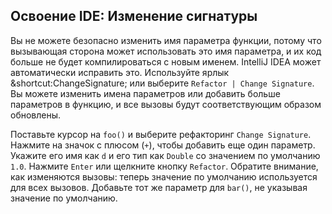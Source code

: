 ## Освоение IDE: Изменение сигнатуры

Вы не можете безопасно изменить имя параметра функции, потому что вызывающая сторона может использовать это имя параметра, и их код больше не будет компилироваться с новым именем. IntelliJ IDEA может автоматически исправить это. Используйте ярлык <span class="shortcut">&shortcut:ChangeSignature;</span> или выберите <span class="control">`Refactor | Change Signature`</span>. Вы можете изменить имена параметров или добавить больше параметров в функцию, и все вызовы будут соответствующим образом обновлены.

Поставьте курсор на `foo()` и выберите рефакторинг <span class="control">`Change Signature`</span>. Нажмите на значок с плюсом (`+`), чтобы добавить еще один параметр. Укажите его имя как `d` и его тип как `Double` со значением по умолчанию `1.0`. Нажмите <span class="control">`Enter`</span> или щелкните кнопку <span class="control">`Refactor`</span>. Обратите внимание, как изменяются вызовы: теперь значение по умолчанию используется для всех вызовов. Добавьте тот же параметр для `bar()`, не указывая значение по умолчанию.